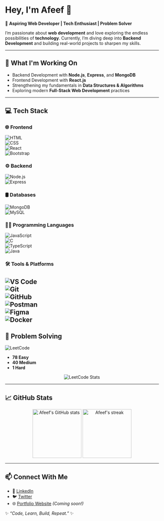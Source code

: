 # Hey, I'm Afeef 👋  

🚀 **Aspiring Web Developer | Tech Enthusiast | Problem Solver**  

I’m passionate about **web development** and love exploring the endless possibilities of **technology**. Currently, I’m diving deep into **Backend Development** and building real-world projects to sharpen my skills.  

---

## 🌱 What I'm Working On  
- Backend Development with **Node.js**, **Express**, and **MongoDB**
- Frontend Development with **React.js**  
- Strengthening my fundamentals in **Data Structures & Algorithms**  
- Exploring modern **Full-Stack Web Development** practices  

---
## 💻 Tech Stack  

### 🌐 Frontend  
![HTML](https://img.shields.io/badge/HTML5-E34F26?logo=html5&logoColor=white)  
![CSS](https://img.shields.io/badge/CSS3-1572B6?logo=css3&logoColor=white)  
![React](https://img.shields.io/badge/React-20232A?logo=react&logoColor=61DAFB)  
![Bootstrap](https://img.shields.io/badge/Bootstrap-7952B3?logo=bootstrap&logoColor=white)  

### ⚙️ Backend  
![Node.js](https://img.shields.io/badge/Node.js-339933?logo=node.js&logoColor=white)  
![Express](https://img.shields.io/badge/Express-000000?logo=express&logoColor=white)  

### 🛢 Databases  
![MongoDB](https://img.shields.io/badge/MongoDB-4EA94B?logo=mongodb&logoColor=white)  
![MySQL](https://img.shields.io/badge/MySQL-4479A1?logo=mysql&logoColor=white)  

### 👨‍💻 Programming Languages  
![JavaScript](https://img.shields.io/badge/JavaScript-F7DF1E?logo=javascript&logoColor=black)  
![C](https://img.shields.io/badge/C-00599C?logo=c&logoColor=white)  
![TypeScript](https://img.shields.io/badge/TypeScript-3178C6?logo=typescript&logoColor=white)  
![Java](https://img.shields.io/badge/Java-007396?logo=java&logoColor=white)  

### 🛠 Tools & Platforms  
![VS Code](https://img.shields.io/badge/VS%20Code-007ACC?logo=visual-studio-code&logoColor=white)  
![Git](https://img.shields.io/badge/Git-F05032?logo=git&logoColor=white)  
![GitHub](https://img.shields.io/badge/GitHub-181717?logo=github&logoColor=white)  
![Postman](https://img.shields.io/badge/Postman-FF6C37?logo=postman&logoColor=white)  
![Figma](https://img.shields.io/badge/Figma-F24E1E?logo=figma&logoColor=white)  
![Docker](https://img.shields.io/badge/Docker-2496ED?logo=docker&logoColor=white)  
---

## 🧩 Problem Solving  

![LeetCode](https://img.shields.io/badge/LeetCode-FFA116?logo=leetcode&logoColor=white)  

- **78 Easy**  
- **40 Medium**  
- **1 Hard**  

<p align="center">
  <img src="https://leetcard.jacoblin.cool/AfeefBasheer?theme=dark&font=Baloo%202&ext=contest" alt="LeetCode Stats"/>
</p>

---

## 📈 GitHub Stats  

<p align="center">
  <img src="https://github-readme-stats.vercel.app/api?username=AfeefBasheer&show_icons=true&theme=radical" alt="Afeef's GitHub stats" height="160"/>
  <img src="https://github-readme-streak-stats.herokuapp.com/?user=AfeefBasheer&theme=radical" alt="Afeef's streak" height="160"/>
</p>

---

## 📫 Connect With Me  

- 💼 [LinkedIn](https://www.linkedin.com/)  
- 🐦 [Twitter](https://twitter.com/)  
- 🌐 [Portfolio Website](https://) *(Coming soon!)*  

✨ *“Code, Learn, Build, Repeat.”* ✨
